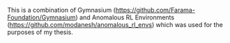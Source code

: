 This is a combination of Gymnasium (https://github.com/Farama-Foundation/Gymnasium) and Anomalous RL Environments (https://github.com/modanesh/anomalous_rl_envs) which was used for the purposes of my thesis.
